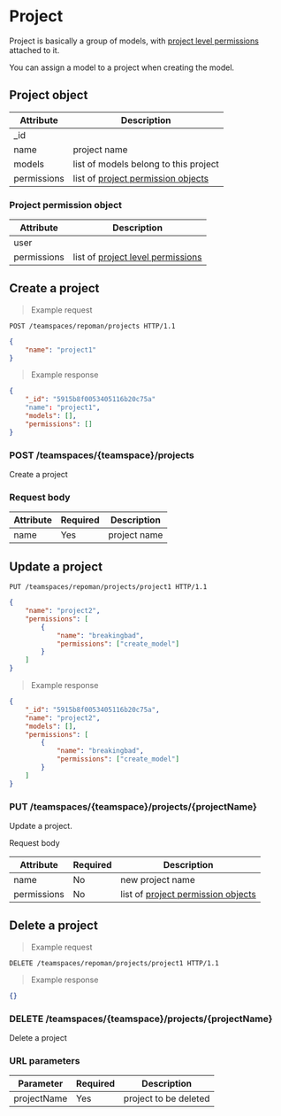 # Project
Project is basically a group of models, with [project level permissions](#project-level) attached to it.

You can assign a model to a project when creating the model.

## Project object

Attribute | Description
--------- | -------
_id   |
name  | project name
models | list of models belong to this project
permissions | list of [project permission objects](#project-permission-object)

### Project permission object

Attribute | Description
--------- | -------
user |
permissions | list of [project level permissions](#project-level)


## Create a project

> Example request

```http
POST /teamspaces/repoman/projects HTTP/1.1
```
```json
{
	"name": "project1"
}
```
> Example response

```json
{
	"_id": "5915b8f0053405116b20c75a"
	"name": "project1",
	"models": [],
	"permissions": []
}
```

### POST /teamspaces/{teamspace}/projects

Create a project

### Request body

Attribute | Required | Description
--------- | ------- | -------
name | Yes | project name

## Update a project

```http
PUT /teamspaces/repoman/projects/project1 HTTP/1.1
```
```json
{
	"name": "project2",
	"permissions": [
		{
			"name": "breakingbad",
			"permissions": ["create_model"]
		}
	]
}
```
> Example response

```json
{
	"_id": "5915b8f0053405116b20c75a",
	"name": "project2",
	"models": [],
	"permissions": [
		{
			"name": "breakingbad",
			"permissions": ["create_model"]
		}
	]
}
```

### PUT /teamspaces/{teamspace}/projects/{projectName}

Update a project.

Request body

Attribute | Required | Description
--------- | ------- | -------
name | No | new project name
permissions | No | list of [project permission objects](#project-permission-object)

## Delete a project

> Example request

```http
DELETE /teamspaces/repoman/projects/project1 HTTP/1.1
```

> Example response

```json
{}
```

### DELETE /teamspaces/{teamspace}/projects/{projectName}

Delete a project

### URL parameters

Parameter | Required | Description
--------- | ------- | -------
projectName | Yes | project to be deleted